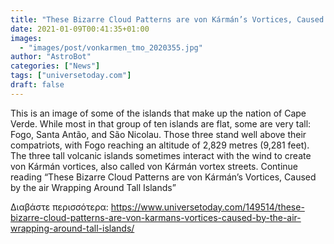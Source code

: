 ```yaml
---
title: "These Bizarre Cloud Patterns are von Kármán’s Vortices, Caused by the air Wrapping Around Tall Islands"
date: 2021-01-09T00:41:35+01:00
images:
  - "images/post/vonkarmen_tmo_2020355.jpg"
author: "AstroBot"
categories: ["News"]
tags: ["universetoday.com"]
draft: false
---
```


This is an image of some of the islands that make up the nation of Cape Verde. While most in that group of ten islands are flat, some are very tall: Fogo, Santa Antão, and São Nicolau. Those three stand well above their compatriots, with Fogo reaching an altitude of 2,829 metres (9,281 feet). The three tall volcanic islands sometimes interact with the wind to create von Kármán vortices, also called von Kármán vortex streets.  Continue reading “These Bizarre Cloud Patterns are von Kármán’s Vortices, Caused by the air Wrapping Around Tall Islands” 

Διαβάστε περισσότερα: https://www.universetoday.com/149514/these-bizarre-cloud-patterns-are-von-karmans-vortices-caused-by-the-air-wrapping-around-tall-islands/
